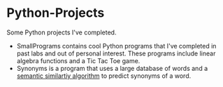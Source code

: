 # Python-Projects
Some Python projects I've completed.

* SmallPrograms contains cool Python programs that I've completed in past labs and out of personal interest. These programs include linear algebra functions and a Tic Tac Toe game.
* Synonyms is a program that uses a large database of words and a [semantic similartiy algorithm](https://aip.scitation.org/doi/pdf/10.1063/1.5014006#:~:text=SEMANTIC%20SIMILARITY%20ALGORITHMS,-Semantic%20similarity%20measures&text=They%20are%20classified%20as%20corpus,elements%20(words%2C%20phrases).) to predict synonyms of a word.
